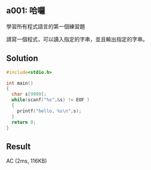 ## a001: 哈囉
學習所有程式語言的第一個練習題 

請寫一個程式，可以讀入指定的字串，並且輸出指定的字串。

## Solution
```C
#include<stdio.h>

int main() 
{
  char s[9999];
  while(scanf("%s",&s) != EOF ) 
  {
    printf("hello, %s\n",s);
  }
  return 0;
}
```
## Result
AC (2ms, 116KB) 
